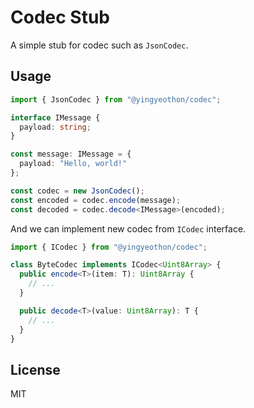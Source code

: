 # Codec Stub

A simple stub for codec such as `JsonCodec`.

## Usage

```typescript
import { JsonCodec } from "@yingyeothon/codec";

interface IMessage {
  payload: string;
}

const message: IMessage = {
  payload: "Hello, world!"
};

const codec = new JsonCodec();
const encoded = codec.encode(message);
const decoded = codec.decode<IMessage>(encoded);
```

And we can implement new codec from `ICodec` interface.

```typescript
import { ICodec } from "@yingyeothon/codec";

class ByteCodec implements ICodec<Uint8Array> {
  public encode<T>(item: T): Uint8Array {
    // ...
  }

  public decode<T>(value: Uint8Array): T {
    // ...
  }
}
```

## License

MIT
